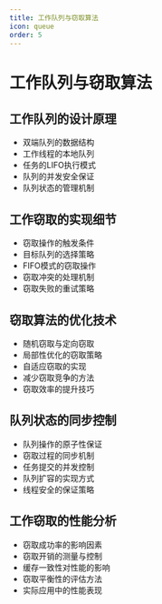 ```yaml
---
title: 工作队列与窃取算法
icon: queue
order: 5
---
```


# 工作队列与窃取算法

## 工作队列的设计原理

- 双端队列的数据结构
- 工作线程的本地队列
- 任务的LIFO执行模式
- 队列的并发安全保证
- 队列状态的管理机制

## 工作窃取的实现细节

- 窃取操作的触发条件
- 目标队列的选择策略
- FIFO模式的窃取操作
- 窃取冲突的处理机制
- 窃取失败的重试策略

## 窃取算法的优化技术

- 随机窃取与定向窃取
- 局部性优化的窃取策略
- 自适应窃取的实现
- 减少窃取竞争的方法
- 窃取效率的提升技巧

## 队列状态的同步控制

- 队列操作的原子性保证
- 窃取过程的同步机制
- 任务提交的并发控制
- 队列扩容的实现方式
- 线程安全的保证策略

## 工作窃取的性能分析

- 窃取成功率的影响因素
- 窃取开销的测量与控制
- 缓存一致性对性能的影响
- 窃取平衡性的评估方法
- 实际应用中的性能表现
